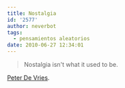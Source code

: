 ```yaml
---
title: Nostalgia
id: '2577'
author: neverbot
tags:
  - pensamientos aleatorios
date: 2010-06-27 12:34:01
---
```


> Nostalgia isn't what it used to be.

[Peter De Vries](http://en.wikipedia.org/wiki/Peter_De_Vries).